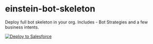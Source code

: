 # einstein-bot-skeleton
Deploy full bot skeleton in your org. Includes - Bot Strategies and a few business intents.

<a href="https://githubsfdeploy.herokuapp.com?owner=shantanu0805&repo=einstein-bot-skeleton">
  <img alt="Deploy to Salesforce"
       src="https://raw.githubusercontent.com/afawcett/githubsfdeploy/master/deploy.png">
</a>